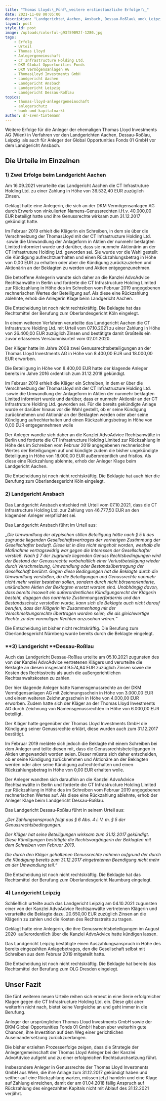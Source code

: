 ```yaml
---
title: "Thomas Lloyd:\_Fünf\_weitere erstinstanzliche Erfolge!\_"
date: 2021-11-08 00:05:00
description: "Landgerichte\_Aachen, Ansbach, Dessau-Roßlau\_und\_Leipzig\_verurteilen CT Infrastructure Holding Ltd. zur Zahlung\_an\_Anleger.\_"
layout: post
style_id: post
image: /uploads/colorful-g93f59092f-1280.jpg
tags:
    - Erfolg
    - Urteil
    - Thomas Lloyd
    - Anlegergemeinschaft
    - CT Infrastructure Holding Ltd.
    - DKM Global Opportunities Fonds
    - DKM Vermögensanlagen AG
    - ThomasLloyd Investments GmbH
    - Landgericht Aachen
    - Landgericht Ansbach
    - Landgericht Leipzig
    - Landgericht Dessau-Roßlau
topics:
    - thomas-lloyd-anlegergemeinschaft
    - anlegerschutz
    - bank-und-kapitalmarkt
author: dr-sven-tintemann
---
```

Weitere Erfolge für die Anleger der ehemaligen Thomas Lloyd Investments AG (Wien) in Verfahren vor den Landgerichten Aachen, Dessau-Ro&szlig;lau, Leipzig&nbsp; als auch für Anleger der Global Opportunities Fonds 01 GmbH vor dem Landgericht Ansbach.&nbsp;

## **Die Urteile im Einzelnen**&nbsp;

### **1) Zwei Erfolge beim Landgericht Aachen&nbsp;**&nbsp;

Am 16.09.2021 verurteilte das Landgericht Aachen die CT Infrastruture Holding Ltd. zu einer Zahlung in Höhe von 36.532,40 EUR zuzüglich Zinsen.&nbsp;

Geklagt hatte eine Anlegerin, die sich an der DKM Vermögensanlagen AG durch Erwerb von vinkulierten Namens-Genussrechten i.H.v. 40.000,00 EUR beteiligt hatte und ihre Genussrechte wirksam zum 31.12.2017 gekündigt hatte.&nbsp;&nbsp;

Im Februar 2019 erhielt die Klägerin ein Schreiben, in dem sie über die Verschmelzung der ThomasLloyd mit der CT Infrastructure Holding Ltd. &nbsp;sowie die Umwandlung der Anlageform in Aktien der nunmehr beklagten Limited informiert wurde und darüber, dass sie nunmehr Aktionärin an der CT Infrastruture Holding Ltd. geworden sei. Sie wurde vor die Wahl gestellt die Kündigung aufrechtzuerhalten und einen Rückzahlungsbetrag in Höhe von 0,00 EUR zu erhalten oder aber die Kündigung zurückzuziehen und Aktionärin an der Beklagten zu werden und Aktien entgegenzunehmen.&nbsp;&nbsp;

Die betroffene Anlegerin wandte sich daher an die Kanzlei AdvoAdvice Rechtsanwälte in Berlin und forderte die CT Infrastructure Holding Limited zur Rückzahlung in Höhe des im Schreiben vom Februar 2019 angegebenen rechnerischen Wertes der Beteiligung auf. Als diese eine Rückzahlung ablehnte, erhob die Anlegerin Klage beim Landgericht Aachen.&nbsp;&nbsp;

Die Entscheidung ist noch nicht rechtskräftig. Die Beklagte hat das Rechtsmittel der Berufung zum Oberlandesgericht Köln eingelegt.&nbsp;&nbsp;

In einem weiteren Verfahren verurteilte das Landgericht Aachen die CT Infrastruture Holding Ltd. mit Urteil vom 07.10.2021 zu einer Zahlung in Höhe von 26.400,00 EUR zuzüglich Zinsen und bestätigte damit Gro&szlig;teils ein zuvor erlassenes Versäumnisurteil vom 02.01.2020.&nbsp;

Der Kläger hatte im Jahre 2008 zwei Genussrechtsbeteiligungen an der Thomas Lloyd Investments AG in Höhe von 8.400,00 EUR und 18.000,00 EUR erworben.&nbsp;&nbsp;

Die Beteiligung in Höhe von 8.400,00 EUR hatte der klagende Anleger bereits im Jahre 2016 ordentlich zum 31.12.2018 gekündigt.&nbsp;&nbsp;

Im Februar 2019 erhielt die Kläger ein Schreiben, in dem er über die Verschmelzung der ThomasLloyd mit der CT Infrastructure Holding Ltd. &nbsp;sowie die Umwandlung der Anlageform in Aktien der nunmehr beklagten Limited informiert wurde und darüber, dass er nunmehr Aktionär an der CT Infrastruture Holding Ltd. geworden sei. Für die bereits gekündigte Anlage wurde er darüber hinaus vor die Wahl gestellt, ob er seine Kündigung zurücknehmen und Aktionär an der Beklagten werden oder aber seine Kündigung aufrechterhalten und einen Rückzahlungsbetrag in Höhe von 0,00 EUR entgegennehmen wolle&nbsp;

Der Anleger wandte sich daher an die Kanzlei AdvoAdvice Rechtsanwälte in Berlin und forderte die CT Infrastructure Holding Limited zur Rückzahlung in Höhe des im Schreiben vom Februar 2019 angegebenen rechnerischen Wertes der Beteiligungen auf und kündigte zudem die bisher ungekündigte Beteiligung in Höhe von 18.000,00 EUR au&szlig;erordentlich und fristlos. Als diese eine Rückzahlung ablehnte, erhob der Anleger Klage beim Landgericht Aachen.&nbsp;

Die Entscheidung ist noch nicht rechtskräftig. Die Beklagte hat auch hier die Berufung zum Oberlandesgericht Köln eingelegt.&nbsp;&nbsp;

### **2) Landgericht Ansbach**&nbsp;

Das Landgericht Ansbach entschied mit Urteil vom 07.10.2021, dass die CT Infrastructure Holding Ltd. zur Zahlung von 46.777,50 EUR an den klagenden Anleger verpflichtet sei.&nbsp;&nbsp;

Das Landgericht Ansbach führt im Urteil aus: &nbsp;

*„Die Umwandlung der atypischen stillen Beteiligung hätte nach &sect; 5 II des zugrunde liegenden Gesellschaftsvertrages der vorherigen Zustimmung der Gesellschafter bedurft. Diese ist in dies nicht eingeholt worden, weshalb die Ma&szlig;nahme vertragswidrig war gegen die Interessen der Gesellschafter verstie&szlig;. Nach &sect; 7 der zugrunde liegenden Genuss Rechtsbedingungen wird der Bestand der Genussrechte vorbehaltlich einer Verlustbeteiligung wieder durch Verschmelzung, Umwandlung oder Bestandsübertragung der Gesellschaft berührt. Gegen diese Bedingungen hat die Beklagte durch die Umwandlung versto&szlig;en, da die Beteiligungen und Genussrechte nunmehr nicht mehr weiter bestehen sollen, sondern durch nicht börsenorientierte, unkündbare Aktien der Beklagten ersetzt worden sind. Unabhängig davon, dass bereits insoweit ein au&szlig;erordentliches Kündigungsrecht der Klägerin besteht, dagegen das normierte Zustimmungserfordernis und den Bestandsschutz versto&szlig;en wurde, kann sich die Beklagte auch nicht darauf berufen, dass der Klägerin im Zusammenhang mit der Verschmelzungsrechte übertragen worden seien, die als gleichwertige Rechte zu den vormaligen Rechten anzusehen wären.“*&nbsp;

Die Entscheidung ist bisher nicht rechtskräftig. Die Berufung zum&nbsp; Oberlandesgericht Nürnberg wurde bereits durch die Beklagte eingelegt.&nbsp;

### **3) Landgericht&nbsp;****Dessau-Ro&szlig;lau**&nbsp;

Auch das Landgericht Dessau-Ro&szlig;lau urteilte am 05.10.2021 zugunsten des von der Kanzlei AdvoAdvice vertretenen Klägers und verurteilte die Beklagte an diesen insgesamt 9.574,84 EUR zuzüglich Zinsen sowie die Kosten des Rechtsstreits als auch die au&szlig;ergerichtlichen Rechtsanwaltskosten zu zahlen. &nbsp;&nbsp;

Der hier klagende Anleger hatte Namensgenussrechte an der DKM Vermögensanlagen AG mit Zeichnungsschein in Höhe von 3.000,00 EUR und einem weiteren Zeichnungsschein in Höhe von 4.000,00 EUR erworben. Zudem hatte sich der Kläger an der Thomas Lloyd Investments AG durch Zeichnung von Namensgenussrechten in Höhe von 6.000,00 EUR beteiligt.&nbsp;&nbsp;

Der Kläger hatte gegenüber der Thomas Lloyd Investments GmbH die Kündigung seiner Genussrechte erklärt, diese wurden auch zum 31.12.2017 bestätigt. &nbsp;&nbsp;

Im Februar 2019 meldete sich jedoch die Beklagte mit einem Schreiben bei dem Anleger und teilte diesen mit, dass die Genussrechtsbeteiligungen in Aktien umgewandelt worden seien. Dieser müsste sich daher entscheiden, ob er seine Kündigung zurücknehmen und Aktionäre an der Beklagten werden oder aber seine Kündigung aufrechterhalten und einen Rückzahlungsbetrag in Höhe von 0,00 EUR erhalten wolle.&nbsp;&nbsp;

Der Anleger wandten sich daraufhin an die Kanzlei AdvoAdvice Rechtsanwälte in Berlin und forderte die CT Infrastructure Holding Limited zur Rückzahlung in Höhe des im Schreiben vom Februar 2019 angegebenen rechnerischen Wertes auf. Als diese eine Rückzahlung ablehnte, erhob der Anleger Klage beim Landgericht Dessau-Ro&szlig;lau.&nbsp;&nbsp;

Das Landgericht Dessau-Ro&szlig;lau führt in seinem Urteil aus:&nbsp;&nbsp;

*„Der Zahlungsanspruch folgt aus &sect; 6 Abs. 4 i. V. m. &sect; 5 der Genussrechtsbedingungen.&nbsp;*

*Der Kläger hat seine Beteiligungen wirksam zum 31.12.2017 gekündigt. Diese Kündigungen bestätigte die Rechtsvorgängerin der Beklagten mit dem Schreiben vom Februar 2019.&nbsp;*

*Die durch den Kläger gehaltenen Genussrechte nahmen aufgrund der durch die Kündigung bereits zum 31.12.2017 eingetretenen Beendigung nicht mehr an der Umwandlung teil.“&nbsp;*

Die Entscheidung ist noch nicht rechtskräftig. Die Beklagte hat das Rechtsmittel der Berufung zum Oberlandesgericht Naumburg eingelegt.

### **4) Landgericht Leipzig&nbsp;**

Schlie&szlig;lich urteilte auch das Landgericht Leipzig am 04.10.2021 zugunsten einer von der Kanzlei AdvoAdvice Rechtsanwälte vertretenen Klägerin und verurteilte die Beklagte dazu, 20.650,00 EUR zuzüglich Zinsen an die Klägerin zu zahlen und die Kosten des Rechtsstreits zu tragen.&nbsp;&nbsp;

Geklagt hatte eine Anlegerin, die ihre Genussrechtsbeteiligungen im August 2020&nbsp; au&szlig;erordentlich über die Kanzlei AdvoAdvice hatte kündigen lassen.

Das Landgericht Leipzig bestätigte einen Auszahlungsanspruch in Höhe des bereits eingezahlten Anlagebetrages, den die Gesellschaft selbst mit Schreiben aus dem Februar 2019 mitgeteilt hatte.&nbsp;&nbsp;

Die Entscheidung ist noch nicht rechtskräftig. Die Beklagte hat bereits das Rechtsmittel der Berufung zum OLG Dresden eingelegt.&nbsp;&nbsp;

## **Unser Fazit**&nbsp;

Die fünf weiteren neuen Urteile reihen sich erneut in eine Serie erfolgreicher Klagen gegen die CT Infrastructure Holding Ltd. ein. Diese gibt aber weiterhin nicht nach, bietet keine Vergleiche an und geht immer in die Berufung.&nbsp;

Anleger der ursprünglichen Thomas Lloyd Investments GmbH sowie der DKM Global Opportunities Fonds 01 GmbH haben aber weiterhin gute Chancen, ihre Investition auf dem Weg einer gerichtlichen Auseinandersetzung zurückzuerlangen.&nbsp;

Die bisher erzielten Prozesserfolge zeigen, dass die Strategie der Anlegergemeinschaft der Thomas Lloyd Anleger bei der Kanzlei AdvoAdvice aufgeht und zu einer erfolgreichen Rechtsdurchsetzung führt.&nbsp;

Insbesondere Anleger in Genussrechte der Thomas Lloyd Investments GmbH aus Wien, die ihre Anlage zum 31.12.2017 gekündigt haben und seither auf eine Rückzahlung warten, müssen jetzt handeln und eine Klage auf Zahlung einreichen, damit der am 01.04.2018 fällig Anspruch auf Rückzahlung des eingezahlten Kapitals nicht mit Ablauf des 31.12.2021 verjährt.&nbsp;

&nbsp;
